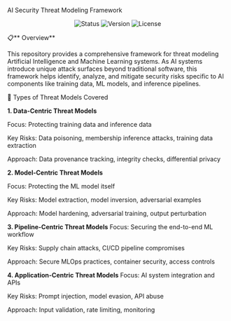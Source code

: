 AI Security Threat Modeling Framework
<p align="center"> <img src="https://img.shields.io/badge/Status-Active-brightgreen" alt="Status"> <img src="https://img.shields.io/badge/Version-1.0.0-blue" alt="Version"> <img src="https://img.shields.io/badge/License-MIT-yellow" alt="License"> </p>

📋** Overview**

This repository provides a comprehensive framework for threat modeling Artificial Intelligence and Machine Learning systems. As AI systems introduce unique attack surfaces beyond traditional software, this framework helps identify, analyze, and mitigate security risks specific to AI components like training data, ML models, and inference pipelines.

🎯 Types of Threat Models Covered

**1. Data-Centric Threat Models**

Focus: Protecting training data and inference data

Key Risks: Data poisoning, membership inference attacks, training data extraction

Approach: Data provenance tracking, integrity checks, differential privacy

**2. Model-Centric Threat Models**

Focus: Protecting the ML model itself

Key Risks: Model extraction, model inversion, adversarial examples

Approach: Model hardening, adversarial training, output perturbation

**3. Pipeline-Centric Threat Models**
Focus: Securing the end-to-end ML workflow

Key Risks: Supply chain attacks, CI/CD pipeline compromises

Approach: Secure MLOps practices, container security, access controls

**4. Application-Centric Threat Models**
Focus: AI system integration and APIs

Key Risks: Prompt injection, model evasion, API abuse

Approach: Input validation, rate limiting, monitoring
